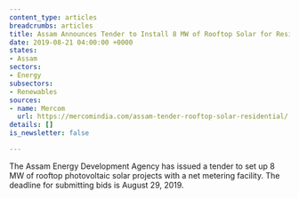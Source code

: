 ```yaml
---
content_type: articles
breadcrumbs: articles
title: Assam Announces Tender to Install 8 MW of Rooftop Solar for Residential Consumers
date: 2019-08-21 04:00:00 +0000
states:
- Assam
sectors:
- Energy
subsectors:
- Renewables
sources:
- name: Mercom
  url: https://mercomindia.com/assam-tender-rooftop-solar-residential/
details: []
is_newsletter: false

---
```

The Assam Energy Development Agency has issued a tender to set up 8 MW of rooftop photovoltaic solar projects with a net metering facility. The deadline for submitting bids is August 29, 2019.

